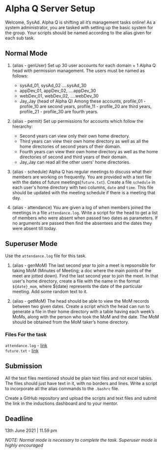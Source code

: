 # Alpha Q Server Setup

Welcome, SysAd. Alpha Q is shifting all it’s management tasks online! As a system administrator, you are tasked with setting up the basic system for the group. Your scripts should be named according to the alias given for each sub task.

## Normal Mode

1. (alias - genUser) Set up 30 user accounts for each domain + 1 Alpha Q head with permission management. The users must be named as follows:
   - sysAd_01, sysAd_02 ….sysAd_30
   - appDev_01, appDev_02, ….appDev_30
   - webDev_01, webDev_02, ….webDev_30
   - Jay_Jay (head of Alpha Q)
   Among these accounts, profile_01 - profile_10 are second years, profile_11 - profile_20 are third years, profile_21 - profile_30 are fourth years.

2. (alias - permit) Set up permissions for accounts which follow the hierarchy:
   - Second years can view only their own home directory.
   - Third years can view their own home directory as well as all the home directories of second years of their domain.
   - Fourth years can view their own home directory as well as the home directories of second and third years of their domain.
   - Jay_Jay can read all the other users' home directories.

3. (alias - schedule) Alpha Q has regular meetings to discuss what their members are working on frequently. You are provided with a text file with the dates of future meetings(`future.txt`). Create a file `schedule` in each user's home directory with two columns, `date` and `time`. This file should be updated with the meeting schedule if there is a meeting that day.


4. (alias - attendance) You are given a log of when members joined the meetings in a file `attendance.log`. Write a script for the head to get a list of members who were absent when passed two dates as parameters. If no arguments are passed then find the absentees and the dates they were absent till today. 

## Superuser Mode

Use the `attendance.log` file for this task.

1. (alias - genMoM) The last second year to join a meet is repsonsible for taking MoM (Minutes of Meeting; a doc where the main points of the meet are jotted down). Find the last second year to join the meet. In that user's home directory, create a file with the name in the format `${date}_mom`, where ${date} represents the date of the particular meeting. Add some random text to it.

2. (alias - getMoM) The head should be able to view the MoM records between two given dates. Create a script which the head can run to generate a file in their home directory with a table having each week’s MoMs, along with the person who took the MoM and the date. The MoM should be obtained from the MoM taker’s home directory.

### Files For the task
`attendance.log` - [link](https://inductions.delta.nitt.edu/sysad-task-1-attendance.log)    
`future.txt` - [link](https://inductions.delta.nitt.edu/sysad-task-1-future.txt)

## Submission

All the text files mentioned should be plain text files and not excel tables. The files should just have text in it, with no borders and lines. Write a script to incorporate all the alias commands to the `.bashrc` file.

Create a GitHub repository and upload the scripts and text files and submit the link in the inductions dashboard and to your mentor.

## Deadline
13th June 2021 | 11.59 pm

*NOTE: Normal mode is necessary to complete the task. Superuser mode is highly encouraged*